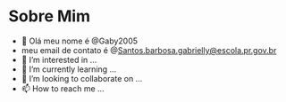# Sobre Mim


- 👋 Olá meu nome é @Gaby2005
- meu email de contato é @Santos.barbosa.gabrielly@escola.pr.gov.br
- 👀 I’m interested in ...
- 🌱 I’m currently learning ...
- 💞️ I’m looking to collaborate on ...
- 📫 How to reach me ...

<!---
ga0402005/ga0402005 is a ✨ special ✨ repository because its `README.md` (this file) appears on your GitHub profile.
You can click the Preview link to take a look at your changes.
--->
